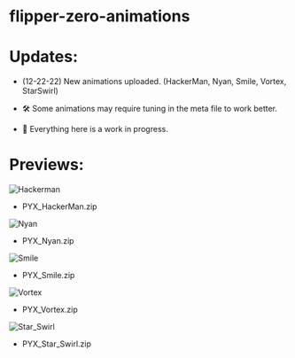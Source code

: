 # flipper-zero-animations

# Updates:

* (12-22-22) New animations uploaded.
(HackerMan, Nyan, Smile, Vortex, StarSwirl)
  
* 🛠️ Some animations may require tuning in the meta file to work better.

* 🚧 Everything here is a work in progress.

# Previews:

![Hackerman](https://github.com/phoenixyyz/flipper-zero-animations/blob/main/animation-previews/PYX_HackerMan.gif) 
* PYX_HackerMan.zip

![Nyan](https://github.com/phoenixyyz/flipper-zero-animations/blob/main/animation-previews/PYX_Nyan.gif) 
* PYX_Nyan.zip

![Smile](https://github.com/phoenixyyz/flipper-zero-animations/blob/main/animation-previews/PYX_Smile.gif) 
* PYX_Smile.zip

![Vortex](https://github.com/phoenixyyz/flipper-zero-animations/blob/main/animation-previews/PYX_Vortex.gif) 
* PYX_Vortex.zip

![Star_Swirl](https://github.com/phoenixyyz/flipper-zero-animations/blob/main/animation-previews/PYX_Star_Swirl.gif) 
* PYX_Star_Swirl.zip
